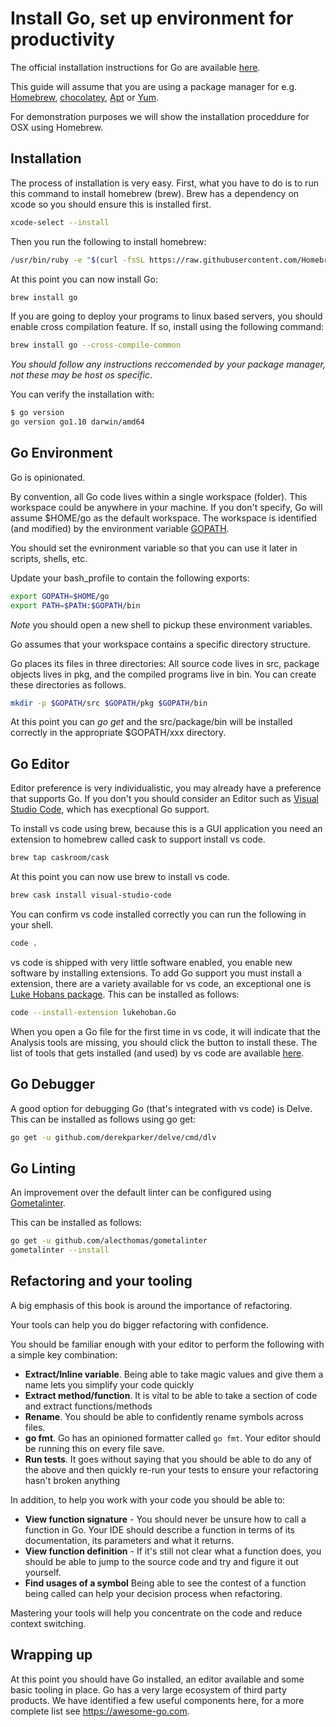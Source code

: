 # Install Go, set up environment for productivity

The official installation instructions for Go are available [here](https://golang.org/doc/install).

This guide will assume that you are using a package manager for e.g. [Homebrew](https://brew.sh), [chocolatey](https://chocolatey.org), [Apt](https://help.ubuntu.com/community/AptGet/Howto) or [Yum](https://access.redhat.com/solutions/9934).

For demonstration purposes we will show the installation proceddure for OSX using Homebrew.

## Installation

The process of installation is very easy. First, what you have to do is to run this command to install homebrew (brew).  Brew has a dependency on xcode so you should ensure this is installed first.

```sh
xcode-select --install
```

Then you run the following to install homebrew:

```sh
/usr/bin/ruby -e "$(curl -fsSL https://raw.githubusercontent.com/Homebrew/install/master/install)"
```

At this point you can now install Go:

```sh
brew install go
```

If you are going to deploy your programs to linux based servers, you should enable cross compilation feature. If so, install using the following command:

```sh
brew install go --cross-compile-common
```

*You should follow any instructions reccomended by your package manager, not these may be host os specific*.

You can verify the installation with:

```sh
$ go version
go version go1.10 darwin/amd64
```

## Go Environment

Go is opinionated.

By convention, all Go code lives within a single workspace (folder). This workspace could be anywhere in your machine. If you don't specify, Go will assume $HOME/go as the default workspace.  The workspace is identified (and modified) by the environment variable [GOPATH](https://golang.org/cmd/go/#hdr-GOPATH_environment_variable).

You should set the evnironment variable so that you can use it later in scripts, shells, etc.

Update your bash_profile to contain the following exports:

```sh
export GOPATH=$HOME/go
export PATH=$PATH:$GOPATH/bin
```

*Note* you should open a new shell to pickup these environment variables.

Go assumes that your workspace contains a specific directory structure.

Go places its files in three directories: All source code lives in src, package objects lives in pkg, and the compiled programs live in bin. You can create these directories as follows.

```sh
mkdir -p $GOPATH/src $GOPATH/pkg $GOPATH/bin
```

At this point you can _go get_ and the src/package/bin will be installed correctly in the appropriate $GOPATH/xxx directory.

## Go Editor

Editor preference is very individualistic, you may already have a preference that supports Go.  If you don't you should consider an Editor such as [Visual Studio Code](https://code.visualstudio.com), which has execptional Go support.

To install vs code using brew, because this is a GUI application you need an extension to homebrew called cask to support install vs code.

```sh
brew tap caskroom/cask
```

At this point you can now use brew to install vs code.

```sh
brew cask install visual-studio-code
```

You can confirm vs code installed correctly you can run the following in your shell.

```sh
code .
```

vs code is shipped with very little software enabled, you enable new software by installing extensions.  To add Go support you must install a extension, there are a variety available for vs code, an exceptional one is [Luke Hobans package](https://github.com/Microsoft/vscode-go).  This can be installed as follows:

```sh
code --install-extension lukehoban.Go
```

When you open a Go file for the first time in vs code, it will indicate that the Analysis tools are missing, you should click the button to install these. The list of tools that gets installed (and used) by vs code are available [here](https://github.com/Microsoft/vscode-go/wiki/Go-tools-that-the-Go-extension-depends-on).

## Go Debugger

A good option for debugging Go (that's integrated with vs code) is Delve. This can be installed as follows using go get:

```sh
go get -u github.com/derekparker/delve/cmd/dlv
```

## Go Linting

An improvement over the default linter can be configured using [Gometalinter](https://github.com/alecthomas/gometalinter).

This can be installed as follows:

```sh
go get -u github.com/alecthomas/gometalinter
gometalinter --install
```

## Refactoring and your tooling

A big emphasis of this book is around the importance of refactoring.

Your tools can help you do bigger refactoring with confidence.

You should be familiar enough with your editor to perform the following with a simple key combination:

- **Extract/Inline variable**. Being able to take magic values and give them a name lets you simplify your code quickly
- **Extract method/function**. It is vital to be able to take a section of code and extract functions/methods
- **Rename**. You should be able to confidently rename symbols across files.
- **go fmt**. Go has an opinioned formatter called `go fmt`. Your editor should be running this on every file save.
- **Run tests**. It goes without saying that you should be able to do any of the above and then quickly re-run your tests to ensure your refactoring hasn't broken anything

In addition, to help you work with your code you should be able to:

- **View function signature** - You should never be unsure how to call a function in Go. Your IDE should describe a function in terms of its documentation, its parameters and what it returns.
- **View function definition** - If it's still not clear what a function does, you should be able to jump to the source code and try and figure it out yourself.
- **Find usages of a symbol** Being able to see the contest of a function being called can help your decision process when refactoring.

Mastering your tools will help you concentrate on the code and reduce context switching.

## Wrapping up

At this point you should have Go installed, an editor available and some basic tooling in place.  Go has a very large ecosystem of third party products.  We have identified a few useful components here, for a more complete list see https://awesome-go.com.

